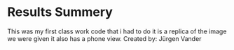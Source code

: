# Results Summery
This was my first class work code that i had to do it is a replica of the image we were given it also has a phone view.
Created by: Jürgen Vander
